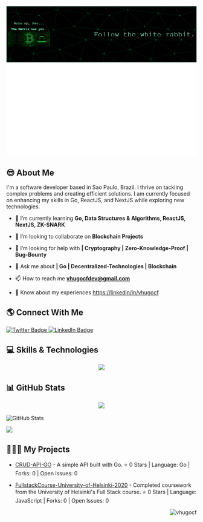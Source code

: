 
![Header](./github-header-image.png)
![Image alt text](./hello.svg)



## 😎 About Me

I'm a software developer based in Sao Paulo, Brazil. I thrive on tackling complex problems and creating efficient solutions. I am currently focused on enhancing my skills in Go, ReactJS, and NextJS while exploring new technologies.
- 🌱 I’m currently learning **Go, Data Structures & Algorithms, ReactJS, NextJS, ZK-SNARK**

- 👯 I’m looking to collaborate on **Blockchain Projects**

- 🤝 I’m looking for help with **| Cryptography | Zero-Knowledge-Proof | Bug-Bounty**

- 💬 Ask me about **| Go | Decentralized-Technologies | Blockchain**

- 📫 How to reach me **vhugocfdev@gmail.com**

- 📄 Know about my experiences [https://linkedin/in/vhugocf](https://linkedin.com/in/vhugocf)

## 🌎 Connect With Me

<div id="badges">
  <a href="https://x.com/vhugocf">
  <img src="https://img.shields.io/badge/Twitter-black?style=for-the-badge&logo=x&logoColor=white" alt="Twitter Badge"/>
  </a>
  
  <a href="https://linkedin.com/in/vhugocf">
    <img src="https://img.shields.io/badge/LinkedIn-blue?style=for-the-badge&logo=linkedin&logoColor=white" alt="LinkedIn Badge"/>
  </a>
</div>

## 💻 Skills & Technologies

<p align="center">
  <a href="https://skillicons.dev">
    <img src="https://skillicons.dev/icons?i=go,react,next,nodejs,typescript,bash,docker,linux,git,postgresql,mongodb" />
  </a>
</p>

## 📊 GitHub Stats
<div>
<p align="center">
  <img height=200 src="https://github-readme-stats.vercel.app/api/top-langs?username=vhugocf&show_icons=true&layout=compact&langs_count=8&card_width=320&theme=tokyonight&locale=en"/>

  ![GitHub Stats](https://github-readme-stats.vercel.app/api/top-langs/?username=vhugocf&theme=default&show_icons=true&hide_border=true&layout=compact)
  
  <img height=200 src="https://github-readme-stats.vercel.app/api?username=vhugocf&theme=tokyonight&show_icons=true&locale=en&card_width=320"/>
</p>
</div>


## 👨🏻‍💻 My Projects
  
- [CRUD-API-GO](https://github.com/vhugocf/crud-api-golang) - A simple API built with Go. ⭐ 0 Stars | Language: Go | Forks: 0 | Open Issues: 0

  
- [FullstackCourse-University-of-Helsinki-2020](https://github.com/vhugocf/FullstackCourse-University-of-Helsinki-2020) - Completed coursework from the University of Helsinki's Full Stack course. ⭐ 0 Stars | Language: JavaScript | Forks: 0 | Open Issues: 0



<p align="right"> <img src="https://komarev.com/ghpvc/?username=vhugocf&label=Profile%20views&color=0e75b6&style=flat" alt="vhugocf" /> </p>

<!--
is not important
-->
